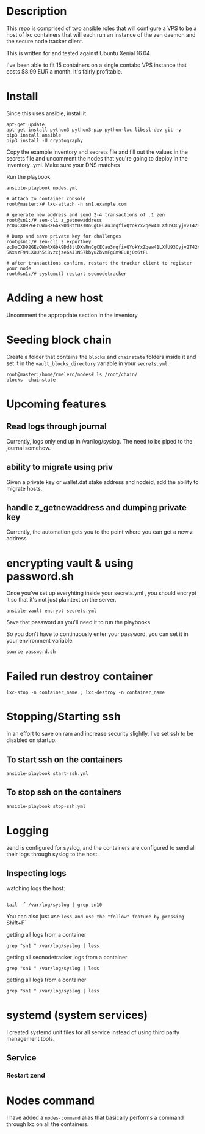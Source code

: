 # Description

This repo is comprised of two ansible roles that will configure a VPS to be a host of lxc containers that will each run an instance of the zen daemon and the secure node tracker client.

This is written for and tested against Ubuntu Xenial 16.04.

I've been able to fit 15 containers on a single contabo VPS instance that costs $8.99 EUR a month. It's fairly profitable.


# Install

Since this uses ansible, install it

```
apt-get update
apt-get install python3 python3-pip python-lxc libssl-dev git -y
pip3 install ansible
pip3 install -U cryptography
```

Copy the example inventory and secrets file and fill out the values in the secrets file and uncomment the nodes that you're going to deploy in the inventory .yml. Make sure your DNS matches

Run the playbook

```
ansible-playbook nodes.yml
```


```
# attach to container console
root@master:/# lxc-attach -n sn1.example.com

# generate new address and send 2-4 transactions of .1 zen
root@sn1:/# zen-cli z_getnewaddress
zcDuCXD92GEzQWoRXGbk9Dd8ttDXsRnCgCECau3rqfixQYokYxZqew41LXfU93Cyjv2T42KULD3ufvCGUrpiUNPWNfSouKh

# Dump and save private key for challenges
root@sn1:/# zen-cli z_exportkey zcDuCXD92GEzQWoRXGbk9Dd8ttDXsRnCgCECau3rqfixQYokYxZqew41LXfU93Cyjv2T42KULD3ufvCGUrpiUNPWNfSouKh
SKxszF9NLXBUh5i8vzcjze6aJ1NS7kbyuZbvmFgCm9EUBjQo6tFL

# after transactions confirm, restart the tracker client to register your node
root@sn1:/# systemctl restart secnodetracker
```

# Adding a new host

Uncomment the appropriate section in the inventory



# Seeding block chain

Create a folder that contains the `blocks` and `chainstate` folders inside it and set it in the `vault_blocks_directory` variable in your `secrets.yml`.

```
root@master:/home/rmelero/nodes# ls /root/chain/
blocks  chainstate
```

# Upcoming features

## Read logs through journal

Currently, logs only end up in /var/log/syslog. The need to be piped to the journal somehow.

## ability to migrate using priv

Given a private key or wallet.dat stake address and nodeid, add the ability to migrate hosts.

## handle z_getnewaddress and dumping private key

Currently, the automation gets you to the point where you can get a new z address

# encrypting vault & using password.sh

Once you've set up everyhting inside your secrets.yml , you should encrypt it so that it's not just plaintext on the server.

```
ansible-vault encrypt secrets.yml
```

Save that password as you'll need it to run the playbooks.

So you don't have to continuously enter your password, you can set it in your environment variable.

```
source password.sh
```

# Failed run destroy container

```
lxc-stop -n container_name ; lxc-destroy -n container_name
```

# Stopping/Starting ssh

In an effort to save on ram and increase security slightly, I've set ssh to be disabled on startup.

## To start ssh on the containers

```
ansible-playbook start-ssh.yml
```

## To stop ssh on the containers

```
ansible-playbook stop-ssh.yml
```

# Logging

zend is configured for syslog, and the containers are configured to send all their logs through syslog to the host.

## Inspecting logs 

watching logs the host:

```

tail -f /var/log/syslog | grep sn10
```

You can also just use `less and use the "follow" feature by pressing `Shift+F`


getting all logs from a container 

```
grep "sn1 " /var/log/syslog | less
```
getting all secnodetracker
logs from a container 

```
grep "sn1 " /var/log/syslog | less
```
getting all logs from a container 

```
grep "sn1 " /var/log/syslog | less
```

# systemd (system services)

I created systemd unit files for all service instead of using third party management tools.

## Service

### Restart zend



# Nodes command

I have added a `nodes-command` alias that basically performs a command through lxc on all the containers.


